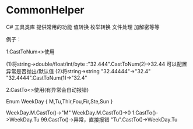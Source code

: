 # CommonHelper
C# 工具类库 提供常用的功能  值转换 枚举转换 文件处理 加解密等等

例子：

1.CastToNum<>使用

(1)将string->double/float/int/byte  :"32.444".CastToNum<double>(2)->32.44 可以配置异常是否抛出/默认值
(2)将string->string  "32.44444"->"32.4"  "32.4444".CastToNum<string>(1)->"32.4"
  
2.CastTo<>使用(有异常会自动报错)

Enum WeekDay
{
  M,Tu,Thir,Fou,Fir,Ste,Sun
}

WeekDay.M.CastTo<string>()->"M"
WeekDay.M.CastTo<int>()->0
1.CastTo<WeekDay>()->WeekDay.Tu
99.CastTo<WeekDay>()->异常，直接报错
"Tu".CastTo<WeekDay>()->WeekDay.Tu
